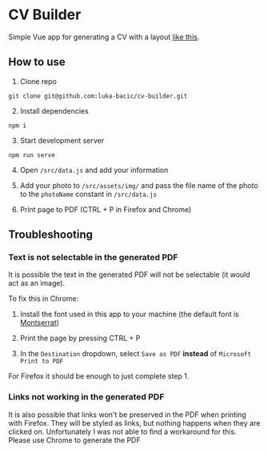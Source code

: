 # CV Builder

Simple Vue app for generating a CV with a layout [like this](https://github.com/luka-bacic/cv-builder/blob/master/src/assets/misc/example-cv.pdf).

## How to use

1. Clone repo

```
git clone git@github.com:luka-bacic/cv-builder.git
```

2. Install dependencies

```
npm i
```

3. Start development server

```
npm run serve
```

4. Open `/src/data.js` and add your information

5. Add your photo to `/src/assets/img/` and pass the file name of the photo to the `photoName` constant in `/src/data.js`

6. Print page to PDF (CTRL + P in Firefox and Chrome)

## Troubleshooting

### Text is not selectable in the generated PDF

It is possible the text in the generated PDF will not be selectable (it would act as an image).

To fix this in Chrome:

1. Install the font used in this app to your machine (the default font is [Montserrat](https://fonts.google.com/specimen/Montserrat))

2. Print the page by pressing CTRL + P

3. In the `Destination` dropdown, select `Save as PDF` **instead** of `Microsoft Print to PDF`

For Firefox it should be enough to just complete step 1.

### Links not working in the generated PDF

It is also possible that links won't be preserved in the PDF when printing with Firefox. They will be styled as links, but nothing happens when they are clicked on. Unfortunately I was not able to find a workaround for this. Please use Chrome to generate the PDF

